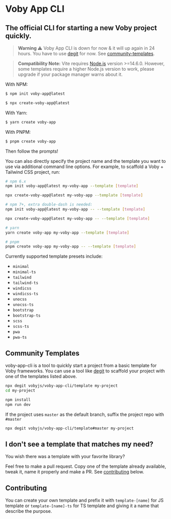# Voby App CLI

## The official CLI for starting a new Voby project quickly.

> **Warning ⚠️**
> Voby App CLI is down for now & it will up again in 24 hours. You have to use [degit](https://github.com/Rich-Harris/degit) for now. See [community-templates](#community-templates).

> **Compatibility Note:**
> Vite requires [Node.js](https://nodejs.org/en/) version >=14.6.0. However, some templates require a higher Node.js version to work, please upgrade if your package manager warns about it.

With NPM:

```bash
$ npm init voby-app@latest
```

```bash
$ npx create-voby-app@latest
```

With Yarn:

```bash
$ yarn create voby-app
```

With PNPM:

```bash
$ pnpm create voby-app
```

Then follow the prompts!

You can also directly specify the project name and the template you want to use via additional command line options. For example, to scaffold a Voby + Tailwind CSS project, run:

```bash
# npm 6.x
npm init voby-app@latest my-voby-app --template [template]

npx create-voby-app@latest my-voby-app --template [template]

# npm 7+, extra double-dash is needed:
npm init voby-app@latest my-voby-app -- --template [template]

npx create-voby-app@latest my-voby-app -- --template [template]

# yarn
yarn create voby-app my-voby-app --template [template]

# pnpm
pnpm create voby-app my-voby-app -- --template [template]
```

Currently supported template presets include:

- `minimal`
- `minimal-ts`
- `tailwind`
- `tailwind-ts`
- `windicss`
- `windicss-ts`
- `unocss`
- `unocss-ts`
- `bootstrap`
- `bootstrap-ts`
- `scss`
- `scss-ts`
- `pwa`
- `pwa-ts`

## Community Templates

voby-app-cli is a tool to quickly start a project from a basic template for Voby frameworks. You can use a tool like [degit](https://github.com/Rich-Harris/degit) to scaffold your project with one of the templates listed above.

```bash
npx degit vobyjs/voby-app-cli/template my-project
cd my-project

npm install
npm run dev
```

If the project uses `master` as the default branch, suffix the project repo with `#master`

```bash
npx degit vobyjs/voby-app-cli/template#master my-project
```

## I don't see a template that matches my need?

You wish there was a template with your favorite library?

Feel free to make a pull request. Copy one of the template already available, tweak it, name it properly and make a PR. See [contributing](#contributing) below.

## Contributing

You can create your own template and prefix it with `template-[name]` for JS template or `template-[name]-ts` for TS template and giving it a name that describe the purpose.
